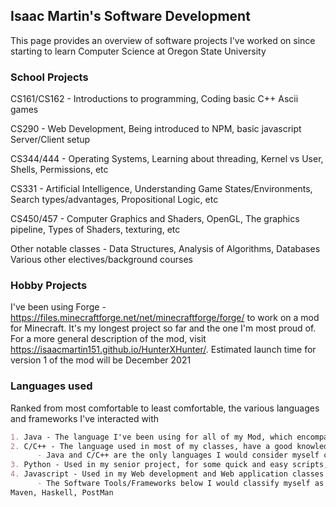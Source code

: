 ## Isaac Martin's Software Development

This page provides an overview of software projects I've worked on since starting to learn Computer Science at Oregon State University

### School Projects

CS161/CS162 - Introductions to programming, Coding basic C++ Ascii games

CS290 - Web Development, Being introduced to NPM, basic javascript Server/Client setup

CS344/444 - Operating Systems, Learning about threading, Kernel vs User, Shells, Permissions, etc

CS331 - Artificial Intelligence, Understanding Game States/Environments, Search types/advantages, Propositional Logic, etc

CS450/457 - Computer Graphics and Shaders, OpenGL, The graphics pipeline, Types of Shaders, texturing, etc


Other notable classes - Data Structures, Analysis of Algorithms, Databases
Various other electives/background courses


### Hobby Projects
I've been using Forge - https://files.minecraftforge.net/net/minecraftforge/forge/ to work on a mod for Minecraft. It's my longest project so far and the one I'm most proud of. For a more general description of the mod, visit https://isaacmartin151.github.io/HunterXHunter/. Estimated launch time for version 1 of the mod will be December 2021

### Languages used

Ranked from most comfortable to least comfortable, the various languages and frameworks I've interacted with 

```markdown
1. Java - The language I've been using for all of my Mod, which encompasses the majority of my programming time for the past few years
2. C/C++ - The language used in most of my classes, have a good knowledge blend of practical and theoretical information in C++
      - Java and C/C++ are the only languages I would consider myself comfortable with for a technical assessment
3. Python - Used in my senior project, for some quick and easy scripts, and a simple discord bot
4. Javascript - Used in my Web development and Web application classes
      - The Software Tools/Frameworks below I would classify myself as having brief/passing interactions with, but I have used
Maven, Haskell, PostMan
```

<!--
Find the official mod spotlight [here](youtube link) and ![Image](https://raw.githubusercontent.com/IsaacMartin151/HunterXHunter/master/HunterXHunter/src/main/resources/assets/hunterxhunter/textures/title.png)

### Mods/Resources used in this Mod:

[LevelHearts](https://gitlab.com/FireController1847/levelhearts) by FireController1847 

[FFMpeg Video/Audio managing](https://ffmpeg.org/)

I drew heavily from [Vazkii Botania](https://github.com/Vazkii/Botania) in my mod-learning process, and the capabilities/shaders are nearly identical to Vazkii's

[Forge Modding Support](https://forums.minecraftforge.net/forum/70-modder-support/) for supplying answers to the questions I should be asking rather than the ones I asked

[TheGreyGhost](https://github.com/TheGreyGhost/MinecraftByExample), super helpful repository for learning modding concepts

[TurtyWurty's youtube channel](https://www.youtube.com/channel/UCicAXLV4w2X6bn2EuM4To4w) and [TechnoVision's youtube channel](https://www.youtube.com/channel/UC3n-lKS-MYlunVtErgzSFZg)

[Jabelar's Modding Tutorials](http://jabelarminecraft.blogspot.com/p/minecraft-forge-172-quick-tips-gl11-and.html)

And probably a lot more resources. I'll keep adding to this list as I go along
-->
